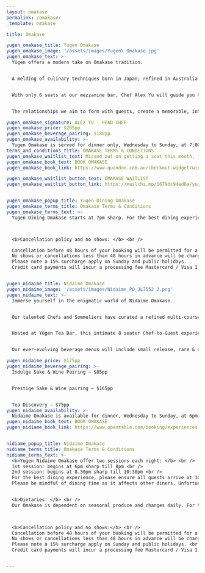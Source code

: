 ```yaml
---
layout: omakase
permalink: /omakase/
_template: omakase

title: Omakase

yugen_omakase_title: Yugen Omakase
yugen_omakase_image: '/assets/images/Yugen\ Omakase.jpg'
yugen_omakase_text: >-
  Yūgen offers a modern take on Omakase tradition.


  A melding of culinary techniques born in Japan; refined in Australia. We deliver Omakase dining with community at its core.


  With only 6 seats at our mezzanine bar, Chef Alex Yu will guide you through an evolving showcase of the finest produce from Australia and Japan, sourced without compromise, and tailored specifically for you.


  The relationships we aim to form with guests, create a memorable, intimate experience, turning first time guests into family. We want to create a mutual journey of trust and discovery, satisfying your senses in new and profound ways.

yugen_omakase_signature: ALEX YU - HEAD CHEF
yugen_omakase_price: $285pp
yugen_omakase_beverage_pairing: $180pp
yugen_omakase_availability: >-
  Yugen Omakase is served for dinner only, Wednesday to Sunday, at 7:00 pm. A limited number of seats are available each month, with bookings released on the 1st Wednesday of the month.
terms_and_conditions_title: OMAKASE TERMS & CONDITIONS
yugen_omakase_waitlist_text: Missed out on getting a seat this month, join our waitlist to be notified of cancellations
yugen_omakase_book_text: BOOK OMAKASE
yugen_omakase_book_link: https://www.quandoo.com.au/checkout-widget/widget?aid=146&utm_source=quandoo-partner&utm_medium=widget-link&merchantId=94412

yugen_omakase_waitlist_button_text: OMAKASE WAITLIST
yugen_omakase_waitlist_button_link: https://mailchi.mp/1679dc94ed6a/yugen-omakase


yugen_omakase_popup_title: Yugen Dining Omakase
yugen_omakase_terms_title: Omakase Terms & Conditions
yugen_omakase_terms_text: >- 
  Yugen Dining Omakase starts at 7pm sharp. For the best dining experience, please ensure all guests arrive at 15 mins before. Our Omakase is dependent on seasonal produce and changes daily. For this reason, we are unable to cater to food allergies and/or dietary restrictions.  This is also due to the potential traces of allergens in the supplied ingredients and in the work environment. We are unable to cater for vegetarians, vegans, no raw seafood, shellfish allergies, gluten free, soy and coeliac.



  <b>Cancellation policy and no shows: </b> <br />

  Cancellation before 48 hours of your booking will be permitted for a no cancellation fee.
  No shows or cancellations less than 48 hours in advance will be charged a $175 cancellation fee per person.
  Please note a 15% surcharge apply on Sunday and public holidays.
  Credit card payments will incur a processing fee Mastercard / Visa 1.2% - Amex/ Other 1.6%.


yugen_nidaime_title: Nidaime Omakase
yugen_nidaime_image: '/assets/images/Nidaime_PO_JL7552 2.png'
yugen_nidaime_text: >-
  Immerse yourself in the enigmatic world of Nidaime Omakase.


  Our talented Chefs and Sommeliers have curated a refined multi-course menu, that goes beyond the ordinary.


  Hosted at Yūgen Tea Bar, this intimate 8 seater Chef-to-Guest experience serves as a incubator for experimental ideas, shining a light on the best seasonal produce to captivate your senses in a laid-back and entertaining space.


  Our ever-evolving beverage menus will include small release, rare & one-off pairings of high-quality Sake, Tea & Whisky’s to complement the food on offer.

yugen_nidaime_price: $175pp
yugen_nidaime_beverage_pairing: >-
  Indulge Sake & Wine Pairing – $85pp


  Prestige Sake & Wine pairing – $165pp


  Tea Discovery – $75pp
yugen_nidaime_availability: >-
  Nidaime Omakase is available for dinner, Wednesday to Sunday, at 6pm or 8:30pm.
yugen_nidaime_book_text: BOOK OMAKASE
yugen_nidiame_book_link: https://www.opentable.com/booking/experiences-availability?rid=158744&restref=158744&experienceId=191894&utm_source=external&utm_medium=referral&utm_campaign=shared


nidiame_popup_title: Nidaime Omakase
nidiame_terms_title: Omakase Terms & Conditions
nidiame_terms_text: >- 
  <b>Yugen Nidaime Omakase offer two sessions each night: </b> <br />
  1st session: begins at 6pm sharp till 8pm <br />
  2nd session: begins at 8.30pm sharp till 10:30pm <br />
  For the best dining experience, please ensure all guests arrive at 10 minutes before your sitting.  <br />
  Please be mindful of dining time as it affects other diners. Unfortunately, our Chef’s cannot accommodate for late guests and will not supply missed dishes.


  <b>Dietaries: </b> <br />
  Our Omakase is dependent on seasonal produce and changes daily. For this reason, we are unable to cater to food allergies and/or dietary restrictions. This is also due to the potential traces of allergens in the supplied ingredients and in the work environment. We are unable to cater for vegetarians, vegans, no raw seafood, shellfish allergies, gluten free, soy and coeliac. 

  

  <b>Cancellation policy and no shows:</b> <br />
  Cancellation before 48 hours of your booking will be permitted for a no cancellation fee. <br />
  No shows or cancellations less than 48 hours in advance will be charged a $175 cancellation fee per person. <br />
  Please note a 15% surcharge apply on Sunday and public holidays. <br />
  Credit card payments will incur a processing fee Mastercard / Visa 1.2% - Amex / Other 1.6%.


---
```

